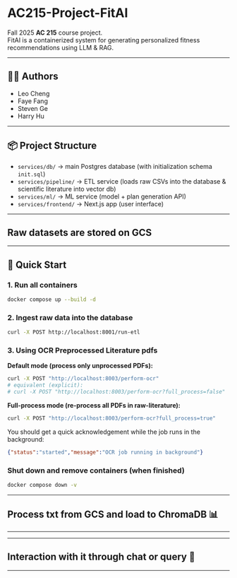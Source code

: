 # AC215-Project-FitAI

Fall 2025 **AC 215** course project.  
FitAI is a containerized system for generating personalized fitness recommendations using LLM & RAG.

---

## 👩‍💻 Authors
- Leo Cheng
- Faye Fang  
- Steven Ge  
- Harry Hu

---

## 📦 Project Structure
- `services/db/` → main Postgres database (with initialization schema `init.sql`)
- `services/pipeline/` → ETL service (loads raw CSVs into the database & scientific literature into vector db)
- `services/ml/` → ML service (model + plan generation API)
- `services/frontend/` → Next.js app (user interface)

---

## Raw datasets are stored on GCS

---

## 🚀 Quick Start

### 1. Run all containers
```bash
docker compose up --build -d
```

### 2. Ingest raw data into the database
```bash
curl -X POST http://localhost:8001/run-etl
```

### 3. Using OCR Preprocessed Literature pdfs
**Default mode (process only unprocessed PDFs):**
```bash
curl -X POST "http://localhost:8003/perform-ocr"
# equivalent (explicit):
# curl -X POST "http://localhost:8003/perform-ocr?full_process=false"
```
**Full-process mode (re-process all PDFs in raw-literature):**
```bash
curl -X POST "http://localhost:8003/perform-ocr?full_process=true"
```
You should get a quick acknowledgement while the job runs in the background:
```json
{"status":"started","message":"OCR job running in background"}
```

### Shut down and remove containers (when finished)
```bash
docker compose down -v
```




---

## Process txt from GCS and load to ChromaDB 📊

---




---

## Interaction with it through chat or query 💬

---


